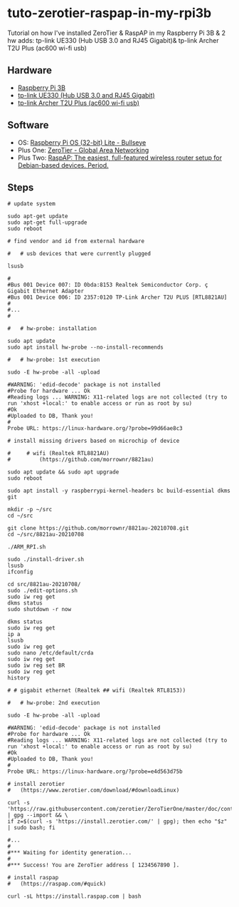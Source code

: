 # tuto-zerotier-raspap-in-my-rpi3b

Tutorial on how I've installed ZeroTier & RaspAP in my Raspberry Pi 3B & 2 hw adds: tp-link UE330 (Hub USB 3.0 and RJ45 Gigabit)&amp; tp-link Archer T2U Plus (ac600 wi-fi usb)

## Hardware

- [Raspberry Pi 3B](https://www.raspberrypi.com/products/raspberry-pi-3-model-b/)
- [tp-link UE330 (Hub USB 3.0 and RJ45 Gigabit)](https://www.tp-link.com/en/support/download/ue330/)
- [tp-link Archer T2U Plus (ac600 wi-fi usb)](https://www.tp-link.com/en/support/download/archer-t2u-plus/)

## Software

- OS: [Raspberry Pi OS	(32-bit) Lite - Bullseye](https://www.raspberrypi.org/software/operating-systems/#raspberry-pi-os-32-bit)
- Plus One: [ZeroTier - Global Area Networking](https://www.zerotier.com/)
- Plus Two: [RaspAP: The easiest, full-featured wireless router setup for Debian-based devices. Period.](https://raspap.com/)

## Steps

```shell
# update system

sudo apt-get update
sudo apt-get full-upgrade
sudo reboot
```

```shell
# find vendor and id from external hardware
  
#   # usb devices that were currently plugged

lsusb

#
#Bus 001 Device 007: ID 0bda:8153 Realtek Semiconductor Corp. ç Gigabit Ethernet Adapter
#Bus 001 Device 006: ID 2357:0120 TP-Link Archer T2U PLUS [RTL8821AU]
#
#...
#

#   # hw-probe: installation

sudo apt update
sudo apt install hw-probe --no-install-recommends

#   # hw-probe: 1st execution

sudo -E hw-probe -all -upload

#WARNING: 'edid-decode' package is not installed
#Probe for hardware ... Ok
#Reading logs ... WARNING: X11-related logs are not collected (try to run 'xhost +local:' to enable access or run as root by su)
#Ok
#Uploaded to DB, Thank you!
#
Probe URL: https://linux-hardware.org/?probe=99d66ae8c3
```

```shell
# install missing drivers based on microchip of device

#     # wifi (Realtek RTL8821AU)
#         (https://github.com/morrownr/8821au)

sudo apt update && sudo apt upgrade
sudo reboot

sudo apt install -y raspberrypi-kernel-headers bc build-essential dkms git

mkdir -p ~/src
cd ~/src

git clone https://github.com/morrownr/8821au-20210708.git
cd ~/src/8821au-20210708

./ARM_RPI.sh

sudo ./install-driver.sh
lsusb
ifconfig

cd src/8821au-20210708/
sudo ./edit-options.sh
sudo iw reg get
dkms status
sudo shutdown -r now

dkms status
sudo iw reg get
ip a
lsusb
sudo iw reg get
sudo nano /etc/default/crda
sudo iw reg get
sudo iw reg set BR
sudo iw reg get
history

# # gigabit ethernet (Realtek ## wifi (Realtek RTL8153))
```

```shell
#   # hw-probe: 2nd execution

sudo -E hw-probe -all -upload

#WARNING: 'edid-decode' package is not installed
#Probe for hardware ... Ok
#Reading logs ... WARNING: X11-related logs are not collected (try to run 'xhost +local:' to enable access or run as root by su)
#Ok
#Uploaded to DB, Thank you!
#
Probe URL: https://linux-hardware.org/?probe=e4d563d75b
```

```shell
# install zerotier
#   (https://www.zerotier.com/download/#downloadLinux)

curl -s 'https://raw.githubusercontent.com/zerotier/ZeroTierOne/master/doc/contact%40zerotier.com.gpg' | gpg --import && \
if z=$(curl -s 'https://install.zerotier.com/' | gpg); then echo "$z" | sudo bash; fi

#...
#
#*** Waiting for identity generation...
#
#*** Success! You are ZeroTier address [ 1234567890 ].
```

```shell
# install raspap 
#   (https://raspap.com/#quick)

curl -sL https://install.raspap.com | bash
```
